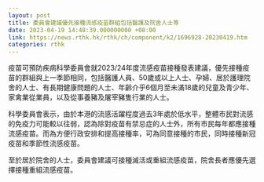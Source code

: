 ```yaml
---
layout: post
title: 委員會建議優先接種流感疫苗群組包括醫護及院舍人士等
date: 2023-04-19 14:48:39.000000000 +08:00
link: https://news.rthk.hk/rthk/ch/component/k2/1696928-20230419.htm
categories: rthk
---
```


疫苗可預防疾病科學委員會就2023/24年度流感疫苗接種發表建議，優先接種疫苗的群組與上一季節相同，包括醫護人員、50歲或以上人士、孕婦、居於護理院舍的人士、有長期健康問題的人士、年齡介乎6個月至未滿18歲的兒童及青少年、家禽業從業員，以及從事養豬及屠宰豬隻行業的人士。

科學委員會表示，由於本港的流感活躍程度過去3年處於低水平，整體市民對流感的免疫力可能較以往弱，認為除對疫苗有禁忌症的人士外，所有市民每年都應接種流感疫苗。而為方便行政安排和提高接種率，可為同意接種的市民，同時接種新冠疫苗和季節性流感疫苗。

至於居於院舍的人士，委員會建議可接種滅活或重組流感疫苗，院舍長者應優先選擇接種重組流感疫苗。
